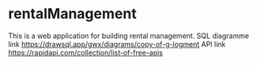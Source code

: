# rentalManagement
This is a web application for building rental management.
SQL diagramme link https://drawsql.app/gwx/diagrams/copy-of-g-logment
API link https://rapidapi.com/collection/list-of-free-apis
